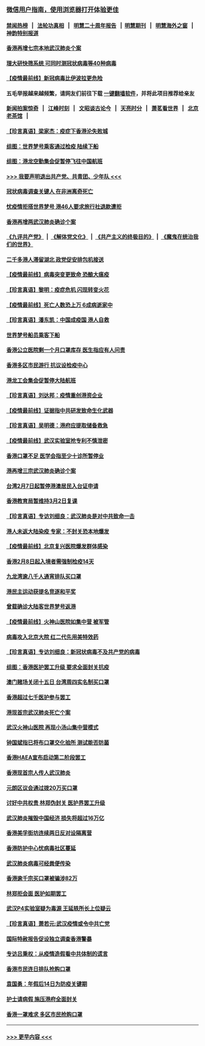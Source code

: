 ### [微信用户指南，使用浏览器打开体验更佳](https://github.com/gfw-breaker/banned-news1/blob/master/indexes/wechat-guide.md?t=0)
#### [禁闻热榜](热点新闻.md?t=0)  &nbsp;&nbsp;|&nbsp;&nbsp; [法轮功真相](https://github.com/gfw-breaker/truth/blob/master/README.md?t=0) &nbsp;&nbsp;|&nbsp;&nbsp; [明慧二十周年报告](https://github.com/gfw-breaker/mh-reports/blob/master/README.md?t=0) &nbsp;&nbsp;|&nbsp;&nbsp;[明慧期刊](https://github.com/gfw-breaker/mh-qikan) &nbsp;&nbsp;|&nbsp;&nbsp; [明慧海外之窗](https://github.com/gfw-breaker/mh-news/blob/master/README.md?t=0) &nbsp;&nbsp;|&nbsp;&nbsp; [神韵特别报道](https://github.com/gfw-breaker/mh-news/blob/master/shenyun.md?t=0)
#### [香港再增七宗本地武汉肺炎个案](../pages/nsc415/n11862405.md?t=02121802) 
#### [理大研快筛系统 可同时测冠状病毒等40种病毒](../pages/nsc415/n11862376.md?t=02121802) 
#### [【疫情最前线】新冠病毒比伊波拉更危险](../pages/nsc415/n11862199.md?t=02121802) 
#### 五毛举报越来越频繁，请网友们前往下载 [一键翻墙软件](https://github.com/gfw-breaker/ssr-accounts)，并将此项目推荐给亲友
#### [新闻拍案惊奇](https://github.com/gfw-breaker/banned-news1/blob/master/pages/link4.md) &nbsp;&nbsp;|&nbsp;&nbsp; [江峰时刻](https://github.com/gfw-breaker/banned-news1/blob/master/pages/link4.md) &nbsp;&nbsp;|&nbsp;&nbsp; [文昭谈古论今](https://github.com/gfw-breaker/banned-news1/blob/master/pages/link4.md) &nbsp;&nbsp;|&nbsp;&nbsp; [天亮时分](https://github.com/gfw-breaker/banned-news1/blob/master/pages/link4.md) &nbsp;&nbsp;|&nbsp;&nbsp; [萧茗看世界](https://github.com/gfw-breaker/banned-news1/blob/master/pages/link4.md) &nbsp;&nbsp;|&nbsp;&nbsp; [北京老茶馆](https://github.com/gfw-breaker/banned-news1/blob/master/pages/link4.md) &nbsp;&nbsp;|&nbsp;&nbsp; 
#### [【珍言真语】梁家杰：疫症下香港沦失败城](../pages/nsc415/n11861588.md?t=02121802) 
#### [组图：世界梦号乘客通过检疫 陆续下船](../pages/nsc415/n11858302.md?t=02121802) 
#### [组图：港龙空勤集会促暂停飞往中国航班](../pages/nsc415/n11858190.md?t=02121802) 
#### [>>> 我要声明退出共产党、共青团、少年队 <<<](https://github.com/begood0513/goodnews/blob/master/quit/letter.md) 
#### [冠状病毒调查关键人 在非洲离奇死亡](../pages/nsc415/n11859798.md?t=02121802) 
#### [忧疫情拒搭世界梦号 港46人要求旅行社退款遭拒](../pages/nsc415/n11859849.md?t=02121802) 
#### [香港再增两武汉肺炎确诊个案](../pages/nsc415/n11859833.md?t=02121802) 
#### [《九评共产党》](https://github.com/begood0513/9ping.md/blob/master/README.md) &nbsp;|&nbsp; [《解体党文化》](../../../../jtdwh.md/blob/master/README.md)  &nbsp;|&nbsp; [《共产主义的终极目的》](../../../../gczydzjmd.md/blob/master/README.md) &nbsp;|&nbsp; [《魔鬼在统治我们的世界》](../../../../mgztzwmdsj.md/blob/master/README.md) 
#### [二千多港人滞留湖北 政党促安排包机接送](../pages/nsc415/n11859831.md?t=02121802) 
#### [【疫情最前线】病毒突变更致命 恐酿大瘟疫](../pages/nsc415/n11859604.md?t=02121802) 
#### [【珍言真语】黎明：疫症危机 闪现转变火花](../pages/nsc415/n11859199.md?t=02121802) 
#### [【疫情最前线】死亡人数恐上万 6成病逝家中](../pages/nsc415/n11856687.md?t=02121802) 
#### [【珍言真语】潘东凯：中国成疫国 港人自救](../pages/nsc415/n11856962.md?t=02121802) 
#### [世界梦号船员乘客下船](../pages/nsc415/n11856883.md?t=02121802) 
#### [香港公立医院剩一个月口罩库存 医生指应有人问责](../pages/nsc415/n11856875.md?t=02121802) 
#### [香港多区市民游行 抗议设检疫中心](../pages/nsc415/n11856866.md?t=02121802) 
#### [港龙工会集会促暂停大陆航班](../pages/nsc415/n11856840.md?t=02121802) 
#### [【珍言真语】刘达邦：疫情重创港资企业](../pages/nsc415/n11854274.md?t=02121802) 
#### [【疫情最前线】证据指中共研发致命生化武器](../pages/nsc415/n11853087.md?t=02121802) 
#### [【珍言真语】吴明德：港府应提取储备救急](../pages/nsc415/n11852734.md?t=02121802) 
#### [【疫情最前线】武汉实验室抢专利不慎泄密](../pages/nsc415/n11850310.md?t=02121802) 
#### [香港口罩不足 医学会指至少十诊所暂停业](../pages/nsc415/n11850301.md?t=02121802) 
#### [港再增三宗武汉肺炎确诊个案](../pages/nsc415/n11850328.md?t=02121802) 
#### [台湾2月7日起暂停港澳居民入台证申请](../pages/nsc415/n11850304.md?t=02121802) 
#### [香港教育局暂维持3月2日复课](../pages/nsc415/n11850260.md?t=02121802) 
#### [【珍言真语】专访刘细良：武汉肺炎是对中共致命一击](../pages/nsc415/n11849934.md?t=02121802) 
#### [港人未返大陆染疫 专家：不封关恐本地爆发](../pages/nsc415/n11848021.md?t=02121802) 
#### [【疫情最前线】北京复兴医院爆发群体感染](../pages/nsc415/n11847626.md?t=02121802) 
#### [香港2月8日起入境者需强制检疫14天](../pages/nsc415/n11847658.md?t=02121802) 
#### [九龙湾逾八千人通宵排队买口罩](../pages/nsc415/n11847647.md?t=02121802) 
#### [港民主运动获提名竞逐和平奖](../pages/nsc415/n11847633.md?t=02121802) 
#### [曾载确诊大陆客世界梦号返港](../pages/nsc415/n11847608.md?t=02121802) 
#### [【疫情最前线】火神山医院如集中营 被军管](../pages/nsc415/n11847524.md?t=02121802) 
#### [病毒攻入北京大院 红二代先用美特效药](../pages/nsc415/n11847427.md?t=02121802) 
#### [【珍言真语】专访刘细良：新冠状病毒不及共产党的病毒](../pages/nsc415/n11847164.md?t=02121802) 
#### [组图：香港医护罢工升级 要求全面封关抗疫](../pages/nsc415/n11844107.md?t=02121802) 
#### [澳门赌场关闭十五日 台湾周四实名制买口罩](../pages/nsc415/n11845083.md?t=02121802) 
#### [香港超过七千医护参与罢工](../pages/nsc415/n11845051.md?t=02121802) 
#### [港现首宗武汉肺炎死亡个案](../pages/nsc415/n11844998.md?t=02121802) 
#### [武汉火神山医院 再现小汤山集中营模式](../pages/nsc415/n11844763.md?t=02121802) 
#### [钟国斌指已将布口罩交化验所 测试能否防菌](../pages/nsc415/n11842783.md?t=02121802) 
#### [香港HAEA宣布启动第二阶段罢工](../pages/nsc415/n11842723.md?t=02121802) 
#### [香港现首宗人传人武汉肺炎](../pages/nsc415/n11842766.md?t=02121802) 
#### [元朗区议会通过拨20万买口罩](../pages/nsc415/n11842754.md?t=02121802) 
#### [讨好中共权贵 林郑伪封关 医护界罢工升级](../pages/nsc415/n11842359.md?t=02121802) 
#### [武汉肺炎摧毁中国经济 损失将超过16万亿](../pages/nsc415/n11839723.md?t=02121802) 
#### [香港美孚街坊连续两日反对设隔离营](../pages/nsc415/n11839962.md?t=02121802) 
#### [香港防护中心忧病毒社区蔓延](../pages/nsc415/n11839933.md?t=02121802) 
#### [武汉肺炎病毒可经粪便传染](../pages/nsc415/n11839939.md?t=02121802) 
#### [香港逾千宗买口罩被骗涉82万](../pages/nsc415/n11839914.md?t=02121802) 
#### [林郑拒会面 医护如期罢工](../pages/nsc415/n11839892.md?t=02121802) 
#### [武汉P4实验室疑为毒源 王延轶所长上位疑云](../pages/nsc415/n11835543.md?t=02121802) 
#### [【珍言真语】萧若元:武汉疫情或令中共亡党](../pages/nsc415/n11829394.md?t=02121802) 
#### [国际特赦报告促设独立调查香港警暴](../pages/nsc415/n11833845.md?t=02121802) 
#### [专访吕秉权：从疫情造假看中共体制的谎言](../pages/nsc415/n11833813.md?t=02121802) 
#### [香港市民连日排队抢购口罩](../pages/nsc415/n11833794.md?t=02121802) 
#### [袁国勇：年假后14日为防疫关键期](../pages/nsc415/n11831088.md?t=02121802) 
#### [护士请病假 施压港府全面封关](../pages/nsc415/n11831030.md?t=02121802) 
#### [香港一罩难求 多区市民抢购口罩](../pages/nsc415/n11831002.md?t=02121802) 

----
#### [ >>> 更早内容 <<< ](../indexes/nsc415-earlier.md)
